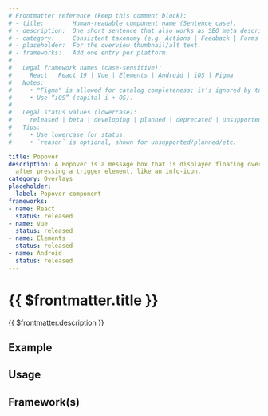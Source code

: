 ```yaml
---
# Frontmatter reference (keep this comment block):
# - title:        Human-readable component name (Sentence case).
# - description:  One short sentence that also works as SEO meta description.
# - category:     Consistent taxonomy (e.g. Actions | Feedback | Forms | Navigation | Data display | Layout | Utilities).
# - placeholder:  For the overview thumbnail/alt text.
# - frameworks:   Add one entry per platform.
#
#   Legal framework names (case-sensitive):
#     React | React 19 | Vue | Elements | Android | iOS | Figma
#   Notes:
#     • "Figma" is allowed for catalog completeness; it’s ignored by tabs/matrix.
#     • Use “iOS” (capital i + OS).
#
#   Legal status values (lowercase):
#     released | beta | developing | planned | deprecated | unsupported
#   Tips:
#     • Use lowercase for status.
#     • `reason` is optional, shown for unsupported/planned/etc.

title: Popover
description: A Popover is a message box that is displayed floating over page content
  after pressing a trigger element, like an info-icon.
category: Overlays
placeholder:
  label: Popover component
frameworks:
- name: React
  status: released
- name: Vue
  status: released
- name: Elements
  status: released
- name: Android
  status: released
---
```

# {{ $frontmatter.title }}
{{ $frontmatter.description }}

<DsComponentStatus align="left" hide-unsupported />

## Example
<ThemeSwitcher />
<popover-example />

## Usage

<component-design-guidelines name="Warp - Components / Popover" link="https://www.figma.com/design/oHBCzDdJxHQ6fmFLYWUltf/WARP---Components?node-id=1308-38513&node-type=canvas&t=kRrtnWerTmpa3PeU-0" />

## Framework(s)
<DsCodeTabs />

<component-questions />
